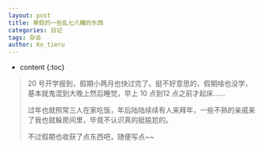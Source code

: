 ```yaml
---
layout: post  
title: 寒假的一些乱七八糟的东西
categories: 日记
tags: 杂谈
author: Ko_tieru
---
```


* content
{:toc}
> 20 号开学报到，假期小两月也快过完了。挺不好意思的，假期啥也没学，基本就鬼混到大晚上然后睡觉，早上 10 点到12 点之前才起床……
>
> 过年也就照常三人在家吃饭，年后陆陆续续有人来拜年，一些不熟的亲戚来了我也就躲房间里，毕竟不认识真的挺尴尬的。
>
> 不过假期也收获了点东西吧，随便写点~~



